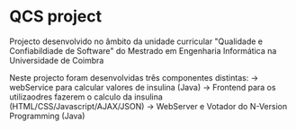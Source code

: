 # QCS project

Projecto desenvolvido no âmbito da unidade curricular "Qualidade e Confiabildiade de Software" do Mestrado em Engenharia Informática na Universidade de Coimbra

Neste projecto foram desenvolvidas três componentes distintas:
-> webService para calcular valores de insulina (Java)
-> Frontend para os utilizaodres fazerem o calculo da insulina (HTML/CSS/Javascript/AJAX/JSON)
-> WebServer e Votador do N-Version Programming (Java)

